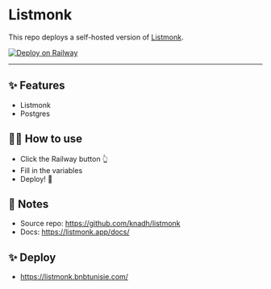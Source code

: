 # Listmonk

This repo deploys a self-hosted version of [Listmonk](https://listmonk.app/). 

[![Deploy on Railway](https://railway.app/button.svg)](https://railway.app/new/template/listmonk)

----

## ✨ Features

- Listmonk
- Postgres

## 💁‍♀️ How to use

- Click the Railway button 👆
- Fill in the variables
- Deploy! 🚄

## 📝 Notes

- Source repo: https://github.com/knadh/listmonk
- Docs: https://listmonk.app/docs/

## ✨ Deploy

- https://listmonk.bnbtunisie.com/
